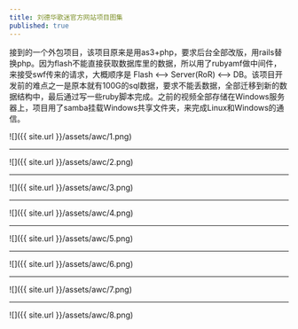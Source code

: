 ```yaml
---
title: 刘德华歌迷官方网站项目图集
published: true
---
```

接到的一个外包项目，该项目原来是用as3+php，要求后台全部改版，用rails替换php。因为flash不能直接获取数据库里的数据，所以用了rubyamf做中间件，来接受swf传来的请求，大概顺序是 Flash <–> Server(RoR) <–> DB。该项目开发前的难点之一是原本就有100G的sql数据，要求不能丢数据，全部迁移到新的数据结构中，最后通过写一些ruby脚本完成。之前的视频全部存储在Windows服务器上，项目用了samba挂载Windows共享文件夹，来完成Linux和Windows的通信。

![]({{ site.url }}/assets/awc/1.png)
* * *
![]({{ site.url }}/assets/awc/2.png)
* * *
![]({{ site.url }}/assets/awc/3.png)
* * *
![]({{ site.url }}/assets/awc/4.png)
* * *
![]({{ site.url }}/assets/awc/5.png)
* * *
![]({{ site.url }}/assets/awc/6.png)
* * *
![]({{ site.url }}/assets/awc/7.png)
* * *
![]({{ site.url }}/assets/awc/8.png)
